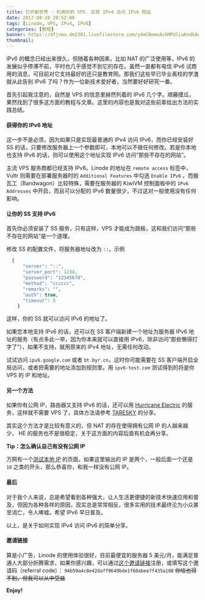 ```yaml
---
title: 打开新世界 - 利用你的 VPS  实现 IPv4 访问 IPv6 网站
date: 2017-08-20 20:52:00
tags: [Linode, VPS, IPv4, IPv6]
categories: [教程]
banner: https://dfjvma.dm2301.livefilestore.com/y4mCBemoAc6MPUlLwKndkAgi5IABFHlJiejxJoCH7_cz444J2XEi0Z1ctaND6yZMMnF-8WLLgXA_c0osc2t6uBJQTo2fO5lx_N8ih5aHoDZCYitlnLT-c1G4G4_84isGrjgvWa58aibk3k0RBT66vh3of05qJlUXA5iUGBLBQUeOlEoob4pvsqr5c1Z5mHBNms4OXU58eERajHsmewYqu0McA?width=1280&height=582&cropmode=none
thumbnail:
---
```

IPv6 的概念已经出来很久，但随着各种因素，比如 NAT 的广泛使用等，IPv6 的发展似乎停滞不前，平时也几乎感觉不到它的存在。虽然一直都有电信 IPv6 试商用的消息，可目前对它支持最好的还只是教育网。那我们这些早已毕业离校的学渣就从此告别 IPv6 了吗？作为一位新技术爱好者，当然要好好研究一番。<!--more-->

首先引起我注意的，自然是 VPS 的信息里赫然列着的 IPv6 几个字。顺藤摸瓜，果然找到了很多这方面的教程与文章。这里的内容也是我对这些前辈给出方法的实践总结。

#### 获得你的 IPv6 地址

这一步不是必须，因为如果只是实现最普通的 IPv4 访问 IPv6，而你已经安装好 SS 的话，只要修改服务器上一个参数即可，本地可以不做任何修改。若是你本地也支持 IPv6 的话，则可以使用这个地址实现 IPv6 访问“那些不存在的网站”。

主流 VPS 服务商都已经支持 IPv6。Linode 的地址在 `remote access` 标签中，Vultr 则需要在部署服务器时的 `Additional Features` 中勾选 `Enable IPv6` 。而搬瓦工（Bandwagon）比较特殊，需要在服务器的 KiwiVM 控制面板中的 `IPv6 Addresses` 中开启，而且可以分配的 IPv6 数量很少，不过这对一般使用没有任何影响。

#### 让你的 SS 支持 IPv6

首先你必须安装了 SS 服务，只有这样，VPS 才能成为跳板，这和我们访问“那些不存在的网站”是一个道理。

修改 SS 的配置文件，将服务器地址改为 `::`，示例

```php
  {
      "server": "::",
      "server_port": 1234,
      "password": "12345678",
      "method": "cccccc",
      "remarks": "",
      "auth": true,
      "timeout": 5
    }
```

这样，你的 SS 就可以访问 IPv6 的地址了。

如果您本地支持 IPv6 的话，还可以在 SS 客户端新建一个地址为服务器 IPv6 地址的服务（有点多此一举，因为你本来就可以直接用 IPv6，除非访问”那些懒得打字了“），如果不支持，就用原来的 IPv4 地址，无需任何改动。

试试访问 `ipv6.google.com` 或者 `bt.byr.cn`，这时你可能需要在 SS 客户端开启全局访问，或者把需要的地址添加到规则里。用 `ipv6-test.com` 测试得到的将是你 VPS 的 IP 和地址。

#### 另一个方法

如果你有公网 IP，路由器又支持 IPv6 的话，还可以用 [Hurricane Electric](http://he.net/ "Hurricane Electric") 的服务，这样就不需要 VPS 了，具体方法请参考 [TARESKY](https://taresky.com/post/ipv6 "TARESKY") 的分享。

其实这个方法才是比较有意义的，但 NAT 的存在使得拥有公网 IP 的人越来越少， HE 的服务也不是很稳定，关于这方面的内容后面有机会再分享。

**Tip：怎么确认自己有没有公网 IP**

万网有一个[测试本地 IP](http://www.net.cn/static/customercare/yourip.asp "测试本地 IP") 的页面，如果这里输出的 IP 是两个，一般后面一个还是 `10` 之类的开头，那么恭喜你，和我一样没有公网 IP。

#### 最后

对于我个人来说，总是希望看到各种强大，让人生活更便捷的新技术快速应用和普及，但因为各种各样的原因，现实总是常常相反，很多实用的技术最终沦为小众甚至消亡，令人唏嘘。希望 IPv6 早日普及。

以上，是关于如何实现 IPv4 访问 IPv6 的简单分享。

#### 邀请链接
算是小广告，Linode 的使用体验很好，目前最便宜的服务器 5 美元/月，能满足普通人大部分折腾需求，如果你感兴趣，可以通过[这个邀请链接](https://www.linode.com/?r=94b59a4c8e42daff9649bde1f60abee7f435a108 "这个邀请链接")注册，或填写这个邀请码（referral code）：
`94b59a4c8e42daff9649bde1f60abee7f435a108`
~~你啥也得不到，但我可以从中受益~~

**Enjoy!**
